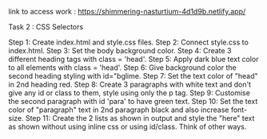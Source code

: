 link to access work : https://shimmering-nasturtium-4d1d9b.netlify.app/

Task 2 : CSS Selectors

Step 1: Create index.html and style.css files.
Step 2: Connect style.css to index.html.
Step 3: Set the body background color.
Step 4: Create 3 different heading tags with class = 'head'.
Step 5: Apply dark blue text color to all elements with class = 'head'.
Step 6: Give background color the second heading styling with id="bglime.
Step 7: Set the text color of "head" in 2nd heading red.
Step 8: Create 3 paragraphs with white text and don't give any id or class to them, style using only the p tag.
Step 9: Customise the second paragraph with id 'para' to have green text.
Step 10: Set the text color of "paragraph" text in 2nd paragraph black and also increase font-size.
Step 11: Create the 2 lists as shown in output and style the "here" text as shown without using inline css or using id/class. Think of other ways.
